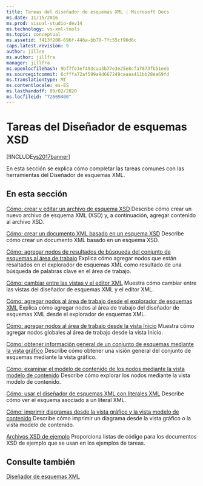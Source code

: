 ```yaml
---
title: Tareas del diseñador de esquemas XML | Microsoft Docs
ms.date: 11/15/2016
ms.prod: visual-studio-dev14
ms.technology: vs-xml-tools
ms.topic: conceptual
ms.assetid: f413f208-696f-446a-bb78-7fc55cf96d6c
caps.latest.revision: 9
author: jillre
ms.author: jillfra
manager: jillfra
ms.openlocfilehash: 9bf7fe3ef493caa3b77e3e25e8cfa7873fb51eeb
ms.sourcegitcommit: 6cfffa72af599a9d667249caaaa411bb28ea69fd
ms.translationtype: MT
ms.contentlocale: es-ES
ms.lasthandoff: 09/02/2020
ms.locfileid: "72669400"
---
```

# <a name="xml-schema-designer-tasks"></a>Tareas del Diseñador de esquemas XSD
[!INCLUDE[vs2017banner](../includes/vs2017banner.md)]

En esta sección se explica cómo completar las tareas comunes con las herramientas del Diseñador de esquemas XML.

## <a name="in-this-section"></a>En esta sección
 [Cómo: crear y editar un archivo de esquema XSD](../xml-tools/how-to-create-and-edit-an-xsd-schema-file.md) Describe cómo crear un nuevo archivo de esquema XML (XSD) y, a continuación, agregar contenido al archivo XSD.

 [Cómo: crear un documento XML basado en un esquema XSD](../xml-tools/how-to-create-an-xml-document-based-on-an-xsd-schema.md) Describe cómo crear un documento XML basado en un esquema XSD.

 [Cómo: agregar nodos de resultados de búsqueda del conjunto de esquemas al área de trabajo](../xml-tools/how-to-add-schema-set-search-result-nodes-to-the-workspace.md) Explica cómo agregar nodos que están resaltados en el explorador de esquemas XML como resultado de una búsqueda de palabras clave en el área de trabajo.

 [Cómo: cambiar entre las vistas y el editor XML](../xml-tools/how-to-switch-between-views-and-the-xml-editor.md) Muestra cómo cambiar entre las vistas del diseñador de esquemas XML y el editor XML.

 [Cómo: agregar nodos al área de trabajo desde el explorador de esquemas XML](../xml-tools/how-to-add-nodes-to-the-workspace-from-the-xml-schema-explorer.md) Explica cómo agregar nodos al área de trabajo del diseñador de esquemas XML desde el explorador de esquemas XML.

 [Cómo: agregar nodos al área de trabajo desde la vista Inicio](../xml-tools/how-to-add-nodes-to-the-workspace-from-the-start-view.md) Muestra cómo agregar nodos globales al área de trabajo desde la vista Inicio.

 [Cómo: obtener información general de un conjunto de esquemas mediante la vista gráfico](../xml-tools/how-to-get-an-overview-of-a-schema-set-using-the-graph-view.md) Describe cómo obtener una visión general del conjunto de esquemas mediante la vista gráfico.

 [Cómo: examinar el modelo de contenido de los nodos mediante la vista modelo de contenido](../xml-tools/how-to-examine-the-content-model-of-nodes-using-the-content-model-view.md) Describe cómo explorar los nodos mediante la vista modelo de contenido.

 [Cómo: usar el diseñador de esquemas XML con literales XML](../xml-tools/how-to-use-the-xml-schema-designer-with-xml-literals.md) Describe cómo ver el esquema asociado a un literal XML.

 [Cómo: imprimir diagramas desde la vista gráfico y la vista modelo de contenido](../xml-tools/how-to-print-diagrams-from-the-graph-view-and-the-content-model-view.md) Describe cómo imprimir un diagrama desde la vista gráfico o la vista modelo de contenido.

 [Archivos XSD de ejemplo](../xml-tools/sample-xsd-files.md) Proporciona listas de código para los documentos XSD de ejemplo que se usan en los ejemplos de tareas.

## <a name="see-also"></a>Consulte también
 [Diseñador de esquemas XML](../xml-tools/xml-schema-designer.md)
